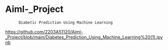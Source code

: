 # Aiml-_Project
 
          Diabetic Prediction Using Machine Learning

https://github.com/2203A51120/Aiml-_Project/blob/main/Diabetes_Prediction_Using_Machine_Learning%20(1).ipynb
